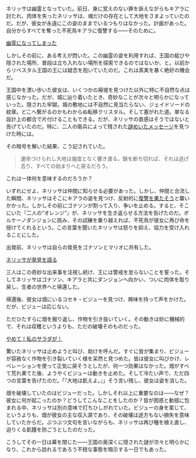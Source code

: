 <!-- title: ネリッサ・ジュリエット・レイヴンクロフト -->
<!-- status: 生存 -->

ネリッサは幽霊となっていた。前日、身に覚えのない罪を訴えながらもキアラに討たれ、肉体を失ったネリッサは、魂だけの存在として大地をさまよっていたのだ。だが、彼女が永遠にこの姿のままでいるつもりはなかった。計画があった。自分からすべてを奪った不死鳥キアラに復讐する——そのために。

[幽霊になってしまった](#embed:https://www.youtube.com/live/CFSfP27KTco?feature=shared&t=317)

しかしその前に、ある考えが閃いた。この幽霊の姿を利用すれば、王国の綻びや隠された場所、普段は立ち入れない場所を探索できるのではないか、と。以前からリベスタル王国の王には疑念を抱いていたのだ。これは真実を暴く絶好の機会だ。

王国中を漂い歩いた彼女は、いくつかの廃墟を見つけた以外に特に不自然な点は感じなかった。だが、城に辿り着いたとき、奇妙なことが次々と明らかになっていった。隠された牢獄。城の敷地には不自然に見当たらない、ジェイドソードの紋章。どこへ繋がるのかもわからぬ転移クリスタル。そして塞がれた道。単なる設計上の都合で片付けることもできる。だが、ネリッサの直感はそうではないと告げていたのだ。特に、二人の衛兵によって残された[謎めいたメッセージ](https://www.youtube.com/live/CFSfP27KTco?feature=shared&t=5386)を見つけた時には。

その暗号を解いた結果、こう記されていた。

> 運命づけられし大地は幾度となく響き渡る。鎖を断ち切れば、それは逃げ去り、すべての始まりへと戻るだろう。

これは一体何を意味するのだろうか？

いずれにせよ、ネリッサは仲間に知らせる必要があった。しかし、仲間と合流した瞬間、ネリッサはそこにキアラの姿を見つけ、反射的に[復讐を果たそう](https://www.youtube.com/live/CFSfP27KTco?feature=shared&t=5918)と襲いかかった。しかしその前にゴナソンが割って入り、争いを止める。すると、そこにいた『二人の“オレンジ”』が、ネリッサを生き返らせる方法を告げたのだ。ボルケーノダンジョンに挑み、その試練を乗り越えれば、不死鳥が彼女に再び命を授けてくれるという。この言葉を聞いたネリッサは怒りを抑え、協力を受け入れることにした。

出発前、ネリッサは自らの発見をゴナソンとマリオに共有した。

[ネリッサが発見を語る](#embed:https://www.youtube.com/live/CFSfP27KTco?feature=shared&t=6694)

三人はこの奇妙な出来事を注視し続け、王には警戒を怠らないことを誓った。そしてネリッサはゴナソン、キアラと共にダンジョンへ向かい、ついに肉体を取り戻し、生者の世界へと帰還した。

帰還後、彼女は畑にいるコセキ・ビジューを見つけ、興味を持って声をかけた。だが、ビジューは応じない。

ただひたすらに畑を掘り返し、作物を引き抜いていく。その動きは妙に機械的で、それは収穫というよりも、ただの破壊そのものだった。

[やめて！私のサラダが！](#embed:https://www.youtube.com/live/CFSfP27KTco?feature=shared&t=8362)

驚いたネリッサは止めようと叫び、助けを呼んだ。すぐに皆が集まり、ビジューが容赦なく作物を引き裂いていく様を呆然と見つめた。皆は彼女に叫びかけ、レベレーションを使って正気に戻そうとしたが、何一つ効果はなかった。畑がすべて荒れ果てた後、ようやくビジューは動きを止めた。そして冷たい声で、ただ四つの言葉を告げたのだ。「『大地は飢えよ。』」そう言い残し、彼女は姿を消した。

畑を破壊していたのはビジューだった。しかしそれ以上に重要なのは——なぜ？彼女に何が起こったのか？どうしてこんなことをしたのか？皆が困惑と動揺に包まれる中、ネリッサは別の意味で打ちひしがれていた。ビジューの身を案じて、というよりも、畑が彼女の主な収入源であり、その破壊は途方もない損失を意味していたからだ。ぶつぶつ文句を言いながらも、ネリッサは再び種を植え直し、迫りくる飢饉を防ごうとしたのだった。

こうしてその一日は幕を閉じた——王国の奥深くに隠された謎が次々と明らかになり、これから訪れるであろう不穏な事態を暗示する一日でもあった。